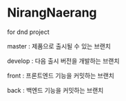 # NirangNaerang
for dnd project

master : 제품으로 출시될 수 있는 브랜치

develop : 다음 출시 버전을 개발하는 브랜치

front : 프론트엔드 기능을 커밋하는 브랜치

back : 백엔드 기능을 커밋하는 브랜치
